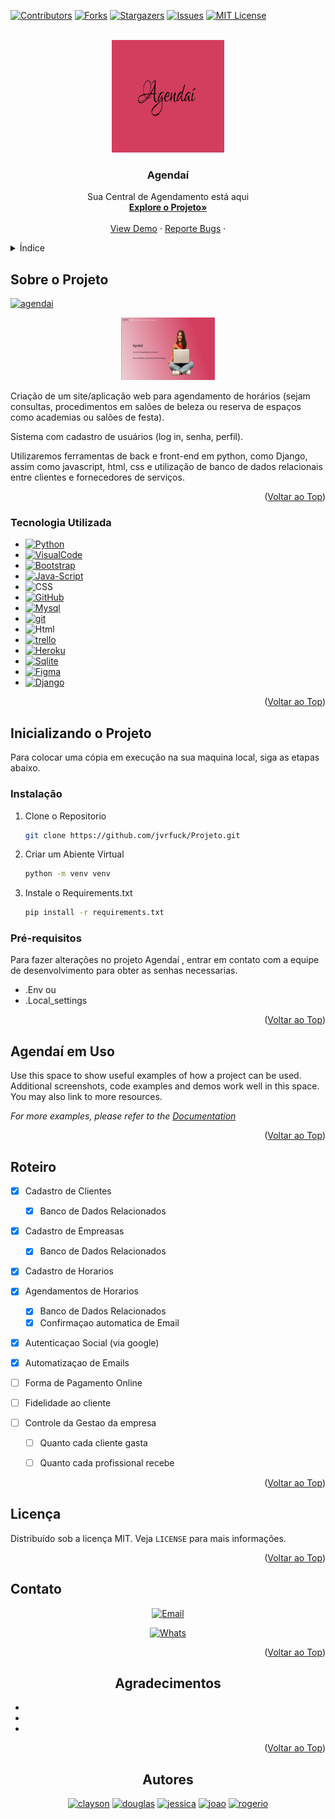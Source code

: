 <a name="readme-top"></a>
<!--
*** Obrigado por verificar o Readme do Agendai, qualquer sugestão para melhoria ou problemas, por favor entre em contato conosco.
-->

[![Contributors][contributors-shield]][contributors-url]
[![Forks][forks-shield]][forks-url]
[![Stargazers][stars-shield]][stars-url]
[![Issues][issues-shield]][issues-url]
[![MIT License][license-shield]][license-url]


<br />
<div align="center">
  <a href="https://github.com/jvrfuck/Projeto">
    <img src="app1/static/imagens/Logo.jpg" alt="site" width="180" height="180">
  </a>

<h3 align="center">Agendaí</h3>

  <p align="center">
    Sua Central de Agendamento está aqui 
    <br />
    <a href="https://github.com/jvrfuck/Projeto"><strong>Explore o Projeto»</strong></a>
    <br />
    <br />
    <a href="https://github.com/jvrfuck/Projeto">View Demo</a>
    ·
    <a href="https://github.com/jvrfuck/Projeto/issues">Reporte Bugs</a>
    ·
  </p>
</div>


<details>
  <summary>Índice</summary>
  <ol>
    <li>
      <a href="#sobre-o-projeto">Sobre o Projeto</a>
      <ul>
        <li><a href="#tecnologia-utilizada">Tecnologia Utilizada</a></li>
      </ul>
    </li>
    <li>
      <a href="#inicializando-o-projeto">Inicializando o Projeto </a>
      <ul>
        <li><a href="#instalação">Instalação</a></li>
        <li><a href="#pré-requisitos">Pré-requisitos</a></li>
      </ul>
    </li>
    <li><a href="#agendaí-em-uso">Agendaí em Uso</a></li>
    <li><a href="#roteiro">Roteiro</a></li>
    <li><a href="#licença">Licença</a></li>
    <li><a href="#contato">Contato</a></li>
    <li><a href="#agradecimentos">Agradecimentos</a></li>
  </ol>
</details>


## Sobre o Projeto

[![agendai][agendai.shield]][agendai-url]

<p align="center">
<img src="app1/static/imagens/site.jpg" alt="site" width="150" height="100">
</p>

Criação de um site/aplicação web para agendamento de horários (sejam consultas, procedimentos em salões de beleza ou reserva de espaços como academias ou salões de festa). 

Sistema com cadastro de usuários (log in, senha, perfil).

Utilizaremos ferramentas de back e front-end em python, como Django, assim como javascript, html, css e utilização de banco de dados relacionais entre clientes e fornecedores de serviços.

<p align="right">(<a href="#readme-top">Voltar ao Top</a>)</p>


### Tecnologia Utilizada

* [![Python][Python.shield]][Python-url]
* [![VisualCode][VisualCode.shield]][VisualCode-url]
* [![Bootstrap][Bootstrap.shield]][Bootstrap-url]
* [![Java-Script][Java-Script.shield]][Java-Script-url]
* ![CSS][CSS.shield]
* [![GitHub][GitHub.shield]][GitHub-url]
* [![Mysql][Mysql.shield]][Mysql-url]
* [![git][git.shield]][git-url]
* ![Html][Html.shield]
* [![trello][trello.shield]][trello-url]
* [![Heroku][Heroku.shield]][Heroku-url]
* [![Sqlite][Sqlite.shield]][Sqlite-url]
* [![Figma][Figma.shield]][Figma-url]
* [![Django][Django.shield]][Django-url]

<p align="right">(<a href="#readme-top">Voltar ao Top</a>)</p>


## Inicializando o Projeto 

Para colocar uma cópia em execução na sua maquina local, siga as etapas abaixo.


### Instalação

1. Clone o Repositorio
   ```sh
   git clone https://github.com/jvrfuck/Projeto.git
   ```
2. Criar um Abiente Virtual
   ```sh
   python -m venv venv     
   ```
3. Instale o Requirements.txt
   ```sh
   pip install -r requirements.txt
   ```


### Pré-requisitos

Para fazer alterações no projeto Agendaí , entrar em contato com a equipe de desenvolvimento para obter as senhas necessarias.

* .Env 
    ou
* .Local_settings

<p align="right">(<a href="#readme-top">Voltar ao Top</a>)</p>


## Agendaí em Uso

Use this space to show useful examples of how a project can be used. Additional screenshots, code examples and demos work well in this space. You may also link to more resources.

_For more examples, please refer to the [Documentation](https://example.com)_

<p align="right">(<a href="#readme-top">Voltar ao Top</a>)</p>


## Roteiro

- [x] Cadastro de Clientes
    - [x] Banco de Dados Relacionados
- [x] Cadastro de Empreasas
    - [x] Banco de Dados Relacionados
- [x] Cadastro de Horarios
- [x] Agendamentos de Horarios
    - [x] Banco de Dados Relacionados
    - [x] Confirmaçao automatica de Email
- [x] Autenticaçao Social (via google)
- [x] Automatizaçao de Emails

- [ ] Forma de Pagamento Online
- [ ] Fidelidade ao cliente
- [ ] Controle da Gestao da empresa 
    - [ ] Quanto cada cliente gasta
    - [ ] Quanto cada profissional recebe 


<p align="right">(<a href="#readme-top">Voltar ao Top</a>)</p>


## Licença

Distribuído sob a licença MIT. Veja `LICENSE` para mais informações.

<p align="right">(<a href="#readme-top">Voltar ao Top</a>)</p>


## Contato

<div align="center"> 

 [![Email][Email.shield]][Email-url]

 [![Whats][Whats.shield]][Whats-url]

<p align="right">(<a href="#readme-top">Voltar ao Top</a>)</p>


## Agradecimentos

*
* []()
* []()

<p align="right">(<a href="#readme-top">Voltar ao Top</a>)</p>

## Autores 

<div align="center"> 

[![clayson][clayson.shield]][Clayson-url]
[![douglas][douglas.shield]][douglas-url]
[![jessica][jessica.shield]][jessica-url]
[![joao][joao.shield]][joao-url]
[![rogerio][rogerio.shield]][rogerio-url]

<!-- MARKDOWN LINKS & IMAGES -->
<!-- Primeira Parte -->
[contributors-shield]: https://img.shields.io/github/contributors/jvrfuck/Projeto.svg?style=for-the-badge
[contributors-url]: https://github.com/jvrfuck/Projeto/network/dependencies
[forks-shield]: https://img.shields.io/github/forks/jvrfuck/Projeto.svg?style=for-the-badge
[forks-url]: https://github.com/jvrfuck/Projeto/network/members
[stars-shield]: https://img.shields.io/github/stars/jvrfuck/Projeto.svg?style=for-the-badge
[stars-url]: https://github.com/jvrfuck/Projeto/stargazers
[issues-shield]: https://img.shields.io/github/issues/jvrfuck/Projeto.svg?style=for-the-badge
[issues-url]: https://github.com/jvrfuck/Projeto/issues
[license-shield]: https://img.shields.io/github/license/jvrfuck/Projeto.svg?style=for-the-badge
[license-url]: https://github.com/jvrfuck/Projeto/blob/main/LICENSE
[agendai.shield]: https://img.shields.io/badge/Agenda%C3%AD-%23430098.svg?style=for-the-badge&logo=heroku&logoColor=white
[agendai-url]: http://agendaieletronica.herokuapp.com/

<!-- Segunda Parte -->
[Python.shield]: https://img.shields.io/badge/Python-0769AD?style=for-the-badge&logo=Python&logoColor=white
[Python-url]: https://www.python.org/
[VisualCode.shield]: https://img.shields.io/badge/Visual%20Studio%20Code-0078d7.svg?style=for-the-badge&logo=visual-studio-code&logoColor=white
[VisualCode-url]: https://code.visualstudio.com/
[Bootstrap.shield]: https://img.shields.io/badge/Bootstrap-563D7C?style=for-the-badge&logo=bootstrap&logoColor=white
[Bootstrap-url]: https://getbootstrap.com
[Java-Script.shield]: https://img.shields.io/badge/javascript-%23323330.svg?style=for-the-badge&logo=javascript&logoColor=%23F7DF1E
[Java-Script-url]: https://www.javascript.com/
[CSS.shield]: https://img.shields.io/badge/css3-%231572B6.svg?style=for-the-badge&logo=css3&logoColor=white
[GitHub.shield]: https://img.shields.io/badge/github-%23121011.svg?style=for-the-badge&logo=github&logoColor=white
[GitHub-url]: https://github.com/
[Mysql.shield]: https://img.shields.io/badge/mysql-%2300f.svg?style=for-the-badge&logo=mysql&logoColor=white
[Mysql-url]: https://www.mysql.com/
[Html.shield]: https://img.shields.io/badge/html5-%23E34F26.svg?style=for-the-badge&logo=html5&logoColor=white
[git.shield]: https://img.shields.io/badge/git-%23F05033.svg?style=for-the-badge&logo=git&logoColor=white
[git-url]: https://git-scm.com/
[trello.shield]: https://img.shields.io/badge/Trello-%23026AA7.svg?style=for-the-badge&logo=Trello&logoColor=white
[trello-url]: https://trello.com/
[Heroku.shield]: https://img.shields.io/badge/heroku-%23430098.svg?style=for-the-badge&logo=heroku&logoColor=white
[Heroku-url]: https://devcenter.heroku.com/
[Sqlite.shield]: https://img.shields.io/badge/sqlite-%2307405e.svg?style=for-the-badge&logo=sqlite&logoColor=white
[Sqlite-url]: https://www.sqlite.org/index.html
[Figma.shield]: https://img.shields.io/badge/figma-%23F24E1E.svg?style=for-the-badge&logo=figma&logoColor=white
[Figma-url]: https://www.figma.com/
[Django.shield]: https://img.shields.io/badge/django-%23092E20.svg?style=for-the-badge&logo=django&logoColor=white
[Django-url]: https://www.djangoproject.com/
[Email.shield]: https://img.shields.io/badge/-Gmail-%23333?style=for-the-badge&logo=gmail&logoColor=white
[Email-url]: mailto:agendaieletronica@gmail.com
[Whats.shield]: https://img.shields.io/badge/WhatsApp-25D366?style=for-the-badge&logo=whatsapp&logoColor=white  
[Whats-url]: https://chat.whatsapp.com/CoJrgWnkgPk5gcZKuy4dky

<!-- Autores -->
[clayson.shield]: https://img.shields.io/badge/Clayson%20Nardino-%230077B5.svg?style=for-the-badge&logo=linkedin&logoColor=white
[clayson-url]: https://www.linkedin.com/in/cnardino/
[douglas.shield]: https://img.shields.io/badge/Douglas%20Bitencourt-%230077B5.svg?style=for-the-badge&logo=linkedin&logoColor=white
[douglas-url]: https://www.linkedin.com/in/bitencourtdoug/
[jessica.shield]: https://img.shields.io/badge/-Jessica%20Maros-%230077B5?style=for-the-badge&logo=linkedin&logoColor=white
[jessica-url]: https://www.linkedin.com/in/jessicamaros/
[joao.shield]: https://img.shields.io/badge/-Joao%20Fuck-%230077B5?style=for-the-badge&logo=linkedin&logoColor=white
[joao-url]: https://www.linkedin.com/in/joao-vitor-rios-fuck/
[rogerio.shield]: https://img.shields.io/badge/-Rogerio%20Hanke-%230077B5?style=for-the-badge&logo=linkedin&logoColor=white
[rogerio-url]: https://www.linkedin.com/in/rogeriohanke/